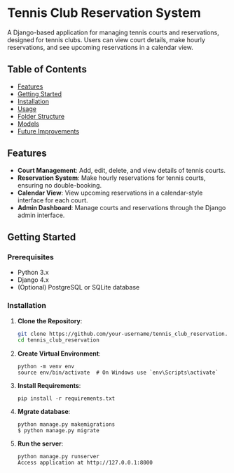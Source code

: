 # Tennis Club Reservation System

A Django-based application for managing tennis courts and reservations, designed for tennis clubs. Users can view court details, make hourly reservations, and see upcoming reservations in a calendar view.

## Table of Contents

- [Features](#features)
- [Getting Started](#getting-started)
- [Installation](#installation)
- [Usage](#usage)
- [Folder Structure](#folder-structure)
- [Models](#models)
- [Future Improvements](#future-improvements)

## Features

- **Court Management**: Add, edit, delete, and view details of tennis courts.
- **Reservation System**: Make hourly reservations for tennis courts, ensuring no double-booking.
- **Calendar View**: View upcoming reservations in a calendar-style interface for each court.
- **Admin Dashboard**: Manage courts and reservations through the Django admin interface.

## Getting Started

### Prerequisites

- Python 3.x
- Django 4.x
- (Optional) PostgreSQL or SQLite database

### Installation

1. **Clone the Repository**:

   ```bash
   git clone https://github.com/your-username/tennis_club_reservation.git
   cd tennis_club_reservation
   ```

2. **Create Virtual Environment**:

   ```
   python -m venv env
   source env/bin/activate  # On Windows use `env\Scripts\activate`
   ```

3. **Install Requirements**:

   ```
   pip install -r requirements.txt

   ```

4. **Mgrate database**:

   ```
   python manage.py makemigrations
   $ python manage.py migrate
   ```

5. **Run the server**:
   ```
   python manage.py runserver
   Access application at http://127.0.0.1:8000
   ```

